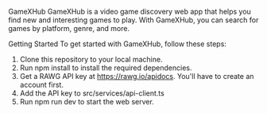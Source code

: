 GameXHub
GameXHub is a video game discovery web app that helps you find new and interesting games to play. With GameXHub, you can search for games by platform, genre, and more.

Getting Started
To get started with GameXHub, follow these steps:
1) Clone this repository to your local machine.
2) Run npm install to install the required dependencies.
3) Get a RAWG API key at https://rawg.io/apidocs. You'll have to create an account first.
4) Add the API key to src/services/api-client.ts
5) Run npm run dev to start the web server.
